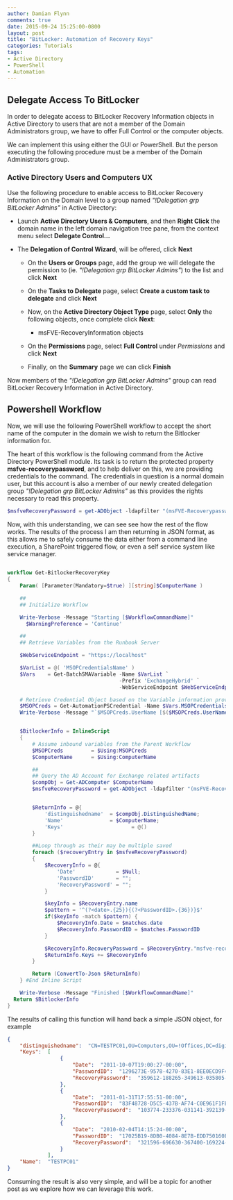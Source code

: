 ```yaml
---
author: Damian Flynn
comments: true
date: 2015-09-24 15:25:00-0800
layout: post
title: "BitLocker: Automation of Recovery Keys"
categories: Tutorials
tags:
- Active Directory
- PowerShell
- Automation
---
```


## Delegate Access To BitLocker

In order to delegate access to BitLocker Recovery Information objects in Active Directory to users that are not a member of the Domain Administrators group, we have to offer Full Control or the computer objects.

We can implement this using either the GUI or PowerShell. But the person executing the following procedure must be a member of the Domain Administrators group.

### Active Directory Users and Computers UX
Use the following procedure to enable access to BitLocker Recovery Information on the Domain level to a group named *"!Delegation grp BitLocker Admins"* in Active Directory:

* Launch **Active Directory Users & Computers**, and then **Right Click** the domain name in the left domain navigation tree pane, from the context menu select **Delegate Control…**

* The **Delegation of Control Wizard**, will be offered, click **Next**

  * On the **Users or Groups** page, add the group we will delegate the permission to (ie. *"!Delegation grp BitLocker Admins"*) to the list and click **Next**

  * On the **Tasks to Delegate** page, select **Create a custom task to delegate** and click **Next**

  * Now, on the **Active Directory Object Type** page, select **Only** the following objects, once complete click **Next**:

    * msFVE-RecoveryInformation objects

  * On the **Permissions** page, select **Full Control** under *Permissions* and click **Next**

  * Finally, on the **Summary** page we can click **Finish**

Now members of the *"!Delegation grp BitLocker Admins"* group can read BitLocker Recovery Information in Active Directory.


## Powershell Workflow

Now, we will use the following PowerShell workflow to accept the short name of the computer in the domain we wish to return the Bitlocker information for.

The heart of this workflow is the following command from the Active Directory PowerShell module. Its task is to return the protected property **msfve-recoverypassword**, and to help deliver on this, we are providing credentials to the command. The credentials in question is a normal domain user, but this account is also a member of our newly created delegation group  *"!Delegation grp BitLocker Admins"* as this provides the rights necessary to read this property.

```powershell
$msfveRecoveryPassword = get-ADObject -ldapfilter "(msFVE-Recoverypassword=*)" -Searchbase $compObj.distinguishedname -properties canonicalname,msfve-recoverypassword -Credential $MSOPCreds
```

Now, with this understanding, we can see see how the rest of the flow works. The results of the process I am then returning in JSON format, as this allows me to safely consume the data either from a command line execution, a SharePoint triggered flow, or even a self service system like service manager.

```powershell

workflow Get-BitlockerRecoveryKey
{
    Param( [Parameter(Mandatory=$true) ][string]$ComputerName )

    ##
    ## Initialize Workflow

    Write-Verbose -Message "Starting [$WorkflowCommandName]"
	  $WarningPreference = 'Continue'

    ##
    ## Retrieve Variables from the Runbook Server

    $WebServiceEndpoint = "https://localhost"

    $VarList = @( 'MSOPCredentialsName' )
    $Vars    = Get-BatchSMAVariable -Name $VarList `
                                    -Prefix 'ExchangeHybrid' `
                                    -WebServiceEndpoint $WebServiceEndpoint

    # Retrieve Credential Object based on the Variable information provided back
    $MSOPCreds = Get-AutomationPSCredential -Name $Vars.MSOPCredentialsName
    Write-Verbose -Message "`$MSOPCreds.UserName [$($MSOPCreds.UserName)]"


    $BitlockerInfo = InlineScript
    {
        # Assume inbound variables from the Parent Workflow
        $MSOPCreds         = $Using:MSOPCreds
        $ComputerName      = $Using:ComputerName

        ##
        ## Query the AD Account for Exchange related artifacts
        $compObj = Get-ADComputer $ComputerName
        $msfveRecoveryPassword = get-ADObject -ldapfilter "(msFVE-Recoverypassword=*)" -Searchbase $compObj.distinguishedname -properties canonicalname,msfve-recoverypassword -Credential $MSOPCreds


        $ReturnInfo = @{
            'distinguishedname'  = $compObj.DistinguishedName;
            'Name'               = $ComputerName;
            'Keys' 					    = @()
        }

        ##Loop through as their may be multiple saved
        foreach ($recoveryEntry in $msfveRecoveryPassword)
        {
            $RecoveryInfo = @{
                'Date'             = $Null;
                'PasswordID'       = "";
                'RecoveryPassword' = "";
            }

            $keyInfo = $RecoveryEntry.name
            $pattern = '^(?<date>.{25}){(?<PasswordID>.{36})}$'
            if($keyInfo -match $pattern) {
                $RecoveryInfo.Date = $matches.date
                $RecoveryInfo.PasswordID = $matches.PasswordID
            }

            $RecoveryInfo.RecoveryPassword = $RecoveryEntry."msfve-recoverypassword"
            $ReturnInfo.Keys += $RecoveryInfo				
        }

        Return (ConvertTo-Json $ReturnInfo)
    } #End Inline Script

	Write-Verbose -Message "Finished [$WorkflowCommandName]"
  Return $BitlockerInfo
}
```

The results of calling this function will hand back a simple JSON object, for example

```JSON
{
    "distinguishedname":  "CN=TESTPC01,OU=Computers,OU=!Offices,DC=diginerve,DC=org",
    "Keys":  [
                 {
                     "Date":  "2011-10-07T19:00:27-00:00",
                     "PasswordID":  "1296273E-9578-4270-83E1-8EE0ECD9F492",
                     "RecoveryPassword":  "359612-188265-349613-035805-620840-183678-559251-433235"
                 },
                 {
                     "Date":  "2011-01-31T17:55:51-00:00",
                     "PasswordID":  "83F48728-D5C5-437B-AF74-C0E961F1FE8A",
                     "RecoveryPassword":  "103774-233376-031141-392139-277002-103873-031086-150953"
                 },
                 {
                     "Date":  "2010-02-04T14:15:24-00:00",
                     "PasswordID":  "17025B19-8DB0-4084-8E7B-EDD750160E67",
                     "RecoveryPassword":  "321596-696630-367400-169224-536580-039468-027170-286132"
                 }
             ],
    "Name":  "TESTPC01"
}
```

Consuming the result is also very simple, and will be a topic for another post as we explore how we can leverage this work.
